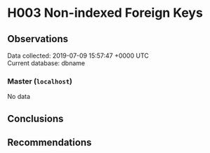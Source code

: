 # H003 Non-indexed Foreign Keys #

## Observations ##
Data collected: 2019-07-09 15:57:47 +0000 UTC  
Current database: dbname  

### Master (`localhost`) ###


No data


## Conclusions ##


## Recommendations ##

